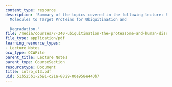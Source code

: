```yaml
---
content_type: resource
description: 'Summary of the topics covered in the following lecture: Protacs - Chimeric
  Molecules to Target Proteins for Ubiquitination and

  Degradation.'
file: /media/courses/7-340-ubiquitination-the-proteasome-and-human-disease-fall-2004/51b525b12b91c21a882900e958e440b7_intro_s13.pdf
file_type: application/pdf
learning_resource_types:
- Lecture Notes
ocw_type: OCWFile
parent_title: Lecture Notes
parent_type: CourseSection
resourcetype: Document
title: intro_s13.pdf
uid: 51b525b1-2b91-c21a-8829-00e958e440b7
---
```

